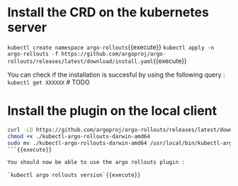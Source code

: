 # Install the CRD on the kubernetes server

`kubectl create namespace argo-rollouts`{{execute}}
`kubectl apply -n argo-rollouts -f https://github.com/argoproj/argo-rollouts/releases/latest/download/install.yaml`{{execute}}


You can check if the installation is succesful by using the following query : 
`kubectl get XXXXXX` # TODO

# Install the plugin on the local client

```bash
curl -LO https://github.com/argoproj/argo-rollouts/releases/latest/download/kubectl-argo-rollouts-linux-amd64
chmod +x ./kubectl-argo-rollouts-darwin-amd64
sudo mv ./kubectl-argo-rollouts-darwin-amd64 /usr/local/bin/kubectl-argo-rollouts
```{{execute}}

You should now be able to use the argo rollouts plugin : 

`kubectl argo rollouts version`{{execute}}